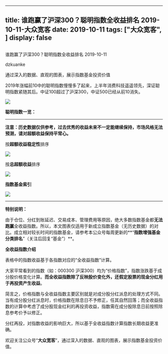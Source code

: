 
---
title:   谁跑赢了沪深300？聪明指数全收益排名 2019-10-11-大众宽客
date: 2019-10-11
tags: ["大众宽客", ]
display: false
---


## 



谁跑赢了沪深300？聪明指数全收益排名 2019-10-11




dzkuanke




通过深入的数据、直观的图表，展示指数基金投资价值




2019年涨幅前10中的聪明指数慢慢多了起来，上半年消费科技遥遥领先，深证聪明指数紧随其后。中证100超过了沪深300，中证500已经从前10消失。

<img class="rich_pages" data-ratio="0.5688487584650113" data-s="300,640" src="https://mmbiz.qpic.cn/mmbiz_png/PKw3FQPmhIgC3Od4z1JbUPQzDvjBOpz4HibrOoEg86EFTvGlNwlFTbX24sCuxrMWymzclC4PobpGsPMWkyeHibuQ/640?wx_fmt=png" data-type="png" data-w="886" style="">



**聪明指数一览：**

****

**注意：历史数据仅供参考，过去优秀的收益未来不一定能继续保持，市场风格无法预测，请对超额收益保持平常心。**



按**超额收益稳定性**排序

<img class="rich_pages" data-ratio="1.7117903930131004" data-s="300,640" src="https://mmbiz.qpic.cn/mmbiz_png/PKw3FQPmhIgC3Od4z1JbUPQzDvjBOpz4tpgJ5pmVlGnouCvmfQ3A5rxXqNQG5gHSLK0mfkpMety4jcEaXMhqqg/640?wx_fmt=png" data-type="png" data-w="916" style="">

按**总超额收益**排序

<img class="rich_pages" data-ratio="1.713347921225383" data-s="300,640" src="https://mmbiz.qpic.cn/mmbiz_png/PKw3FQPmhIgC3Od4z1JbUPQzDvjBOpz4UxyR9wu0iaGic2JiacgLKia9LfgAnnTxJHicYQMw0dCChbv1dqb3N63oEmw/640?wx_fmt=png" data-type="png" data-w="914" style="">



**指数基金索引**

<img class="rich_pages" data-ratio="1.5909090909090908" data-s="300,640" src="https://mmbiz.qpic.cn/mmbiz_png/PKw3FQPmhIjckEpwd4NnicmjtAQIYtlpx4Q2PFEicW6W3hDeBKA1sMZInBicxTeVDkHGibRJKcaibBtTTdBLWHIe9Ng/640?wx_fmt=png" data-type="png" data-w="836" style=""/>

****

**特别说明：**



由于仓位、分红到账延迟、交易成本、管理费用等原因，绝大多数指数基金都**无法跑赢**全收益指数。所以，本文图表仅适用于新成立指数基金（无历史数据）的对比。成立相对较长时间的指数基金，请参考本公众号每周更新的**“****指数增强基金分类排名****”（关注后回复“基金”）**。



**全收益指数介绍**



表格中的指数收益基于各指数对应的“全收益指数”计算。



大家平常看到的指数（如：000300 沪深300）均为“价格指数”，指数涨跌基于成分股价格变化计算。**而全收益指数除了反映股价变化外，还假定股票的现金分红用于再投资产生收益**。



简言之，价格指数与全收益指数主要区别就是对成分股分红派息的处理方式不同。当有成分股分红派息时，价格指数在除息日不予修正，任其自然回落；而全收益指数的计算中考虑了成分股现金红利的再投资收益，指数需在成分股除息日前按照除息参考价予以修正。



分红再投，对指数收益的影响巨大，所以基于全收益指数计算指数长期收益更准确。





欢迎关注公众号“**大众宽客**”，通过深入的数据、直观的图表，展示指数基金投资价值。








